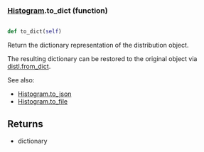 ### [Histogram](Histogram.md).to_dict (function)


```py

def to_dict(self)

```



Return the dictionary representation of the distribution object.

The resulting dictionary can be restored to the original object
via [distl.from_dict](distl.from_dict.md).

See also:

* [Histogram.to_json](Histogram.to_json.md)
* [Histogram.to_file](Histogram.to_file.md)

Returns
--------
* dictionary

